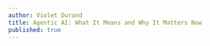 ```yaml
---
author: Violet Durand
title: Agentic AI: What It Means and Why It Matters Now
published: true
---
```

